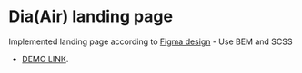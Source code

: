 # Dia(Air) landing page
Implemented landing page according to [Figma design](https://www.figma.com/file/vhfzZ7SqWGkMGd5iCDdBCy/Dia-New?node-id=0%3A1) - Use BEM and SCSS
 - [DEMO LINK](https://Maildes.github.io/layout_dia/).

